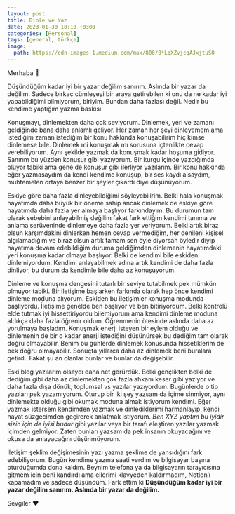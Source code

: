 ```yaml
---
layout: post
title: Dinle ve Yaz
date: 2023-01-30 18:10 +0300
categories: [Personal]
tags: [general, türkçe]
image:
  path: https://cdn-images-1.medium.com/max/800/0*LqXZvjcqAJxjtuSO
---
```

Merhaba 👋

Düşündüğüm kadar iyi bir yazar değilim sanırım. Aslında bir yazar da değilim. Sadece birkaç cümleyeyi bir araya getirebilen ki onu da ne kadar iyi yapabildiğimi bilmiyorum, biriyim. Bundan daha fazlası değil. Nedir bu kendime yaptığım yazma baskısı.

Konuşmayı, dinlemekten daha çok seviyorum. Dinlemek, yeri ve zamanı geldiğinde bana daha anlamlı geliyor. Her zaman her şeyi dinleyemem ama istediğim zaman istediğim bir konu hakkında konuşabilirim hiç kimse dinlemese bile. Dinlemek mi konuşmak mı sorusuna içtenlikte cevap verebiliyorum. Aynı şekilde yazmak da konuşmak kadar hoşuma gidiyor. Sanırım bu yüzden konuşur gibi yazıyorum. Bir kurgu içinde yazdığımda oluyor tabiki ama gene de konuşur gibi ilerliyor yazılarım. Bir konu hakkında eğer yazmasaydım da kendi kendime konuşup, bir ses kaydı alsaydım, muhtemelen ortaya benzer bir şeyler çıkardı diye düşünüyorum.

Eskiye göre daha fazla dinleyebildiğimi söyleyebilirim. Belki hala konuşmak hayatımda daha büyük bir öneme sahip ancak dinlemek de eskiye göre hayatımda daha fazla yer almaya başlıyor farkındayım. Bu durumun tam olarak sebebini anlayabilmiş değilim fakat fark ettiğim kendimi tanıma ve anlama serüveninde dinlemeye daha fazla yer veriyorum. Belki artık biraz olsun karşımdakini dinlerken hemen cevap vermediğim, her denileni kişisel algılamadığım ve biraz olsun artık tamam sen öyle diyorsan öyledir diyip hayatıma devam edebildiğim duruma geldiğimden dinlemenin hayatımdaki yeri konuşma kadar olmaya başlıyor. Belki de kendimi bile eskiden dinlemiyordum. Kendimi anlayabilmek adına artık kendimi de daha fazla dinliyor, bu durum da kendimle bile daha az konuşuyorum.

Dinleme ve konuşma dengesini tutarlı bir seviye tutabilmek pek mümkün olmuyor tabiki. Bir iletişime başlarken farkında olarak hep önce kendimi dinleme moduna alıyorum. Eskiden bu iletişimler konuşma modunda başlıyordu. İletişime genelde ben başlıyor ve ben bitiriyordum. Belki kontrolü elde tutmak iyi hissettiriyordu bilemiyorum ama kendimi dinleme moduna aldıkça daha fazla öğrenir oldum. Öğrenmenin ötesinde aslında daha az yorulmaya başladım. Konuşmak enerji isteyen bir eylem olduğu ve dinlemenin de bir o kadar enerji istediğini düşünürsek bu dediğim tam olarak doğru olmayabilir. Benim bu günlerde dinlemek konusunda hissetiklerim de pek doğru olmayabilir. Sonuçta yıllarca daha az dinlemek beni buralara getirdi. Fakat şu an olanlar bunlar ve bunlar da değişebilir.

Eski blog yazılarım olsaydı daha net görürdük. Belki gençlikten belki de dediğim gibi daha az dinlemekten çok fazla ahkam keser gibi yazıyor ve daha fazla dışa dönük, toplumsal vs yazılar yazıyordum. Bugünlerde o tip yazıları pek yazamıyorum. Oturup bir iki şey yazsam da içime sinmiyor, aynı dinlemekte olduğu gibi okumak moduna almak istiyorum kendimi. Eğer yazmak istersem kendimden yazmak ve dinlediklerimi harmanlayıp, kendi hayat süzgecimden geçirerek anlatmak istiyorum. _Ben XYZ yaptım bu iyidir sizin için de iyisi budur_ gibi yazılar veya bir tarafı eleştiren yazılar yazmak içimden gelmiyor. Zaten bunları yazsam da pek insanın okuyacağını ve okusa da anlayacağını düşünmüyorum.

İletişim şeklim değişimesinin yazı yazma şeklime de yansıdığını fark edebiliyorum. Bugün kendime yazma saati verdim ve bilgisayar başına oturduğumda dona kaldım. Beynim telefona ya da bilgisayarın tarayıcısına gitmem için beni kandırdı ama ellerimi klavyeden kaldırmadım, Notion’ı kapamadım ve sadece düşündüm. Fark ettim ki **Düşündüğüm kadar iyi bir yazar değilim sanırım. Aslında bir yazar da değilim.**

Sevgiler ❤️